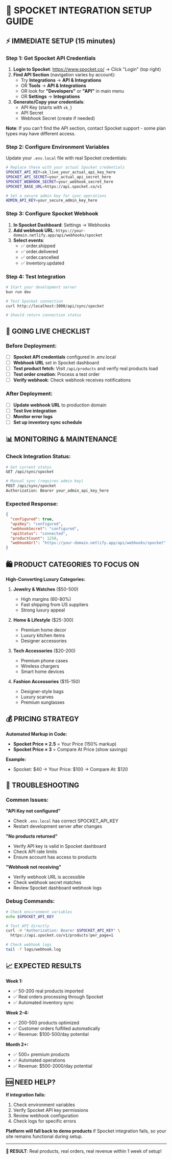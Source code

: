 # 🔌 SPOCKET INTEGRATION SETUP GUIDE

## ⚡ IMMEDIATE SETUP (15 minutes)

### Step 1: Get Spocket API Credentials

1. **Login to Spocket**: https://www.spocket.co/ → Click "Login" (top right)
2. **Find API Section** (navigation varies by account):
   - Try **Integrations** → **API & Integrations**
   - OR **Tools** → **API & Integrations**
   - OR look for **"Developers"** or **"API"** in main menu
   - OR **Settings** → **Integrations**
3. **Generate/Copy your credentials**:
   - API Key (starts with `sk_`)
   - API Secret
   - Webhook Secret (create if needed)

**Note**: If you can't find the API section, contact Spocket support - some plan types may have different access.

### Step 2: Configure Environment Variables

Update your `.env.local` file with real Spocket credentials:

```bash
# Replace these with your actual Spocket credentials
SPOCKET_API_KEY=sk_live_your_actual_api_key_here
SPOCKET_API_SECRET=your_actual_api_secret_here
SPOCKET_WEBHOOK_SECRET=your_webhook_secret_here
SPOCKET_BASE_URL=https://api.spocket.co/v1

# Set a secure admin key for sync operations
ADMIN_API_KEY=your_secure_admin_key_here
```

### Step 3: Configure Spocket Webhook

1. **In Spocket Dashboard**: Settings → Webhooks
2. **Add webhook URL**: `https://your-domain.netlify.app/api/webhooks/spocket`
3. **Select events**:
   - ✅ order.shipped
   - ✅ order.delivered
   - ✅ order.cancelled
   - ✅ inventory.updated

### Step 4: Test Integration

```bash
# Start your development server
bun run dev

# Test Spocket connection
curl http://localhost:3000/api/sync/spocket

# Should return connection status
```

## 🚀 GOING LIVE CHECKLIST

### Before Deployment:

- [ ] **Spocket API credentials** configured in .env.local
- [ ] **Webhook URL** set in Spocket dashboard
- [ ] **Test product fetch**: Visit `/api/products` and verify real products load
- [ ] **Test order creation**: Process a test order
- [ ] **Verify webhook**: Check webhook receives notifications

### After Deployment:

- [ ] **Update webhook URL** to production domain
- [ ] **Test live integration**
- [ ] **Monitor error logs**
- [ ] **Set up inventory sync schedule**

## 📊 MONITORING & MAINTENANCE

### Check Integration Status:
```bash
# Get current status
GET /api/sync/spocket

# Manual sync (requires admin key)
POST /api/sync/spocket
Authorization: Bearer your_admin_api_key_here
```

### Expected Response:
```json
{
  "configured": true,
  "apiKey": "configured",
  "webhookSecret": "configured",
  "apiStatus": "connected",
  "productCount": 1250,
  "webhookUrl": "https://your-domain.netlify.app/api/webhooks/spocket"
}
```

## 🛍️ PRODUCT CATEGORIES TO FOCUS ON

**High-Converting Luxury Categories:**

1. **Jewelry & Watches** ($50-500)
   - High margins (60-80%)
   - Fast shipping from US suppliers
   - Strong luxury appeal

2. **Home & Lifestyle** ($25-300)
   - Premium home decor
   - Luxury kitchen items
   - Designer accessories

3. **Tech Accessories** ($20-200)
   - Premium phone cases
   - Wireless chargers
   - Smart home devices

4. **Fashion Accessories** ($15-150)
   - Designer-style bags
   - Luxury scarves
   - Premium sunglasses

## 💰 PRICING STRATEGY

**Automated Markup in Code:**
- **Spocket Price × 2.5** = Your Price (150% markup)
- **Spocket Price × 3** = Compare At Price (show savings)

**Example:**
- Spocket: $40 → Your Price: $100 → Compare At: $120

## 🔧 TROUBLESHOOTING

### Common Issues:

**"API Key not configured"**
- Check `.env.local` has correct SPOCKET_API_KEY
- Restart development server after changes

**"No products returned"**
- Verify API key is valid in Spocket dashboard
- Check API rate limits
- Ensure account has access to products

**"Webhook not receiving"**
- Verify webhook URL is accessible
- Check webhook secret matches
- Review Spocket dashboard webhook logs

### Debug Commands:

```bash
# Check environment variables
echo $SPOCKET_API_KEY

# Test API directly
curl -H "Authorization: Bearer $SPOCKET_API_KEY" \
  https://api.spocket.co/v1/products?per_page=1

# Check webhook logs
tail -f logs/webhook.log
```

## 📈 EXPECTED RESULTS

**Week 1:**
- ✅ 50-200 real products imported
- ✅ Real orders processing through Spocket
- ✅ Automated inventory sync

**Week 2-4:**
- ✅ 200-500 products optimized
- ✅ Customer orders fulfilled automatically
- ✅ Revenue: $100-500/day potential

**Month 2+:**
- ✅ 500+ premium products
- ✅ Automated operations
- ✅ Revenue: $500-2000/day potential

## 🆘 NEED HELP?

**If integration fails:**
1. Check environment variables
2. Verify Spocket API key permissions
3. Review webhook configuration
4. Check logs for specific errors

**Platform will fall back to demo products** if Spocket integration fails, so your site remains functional during setup.

---

**🎯 RESULT**: Real products, real orders, real revenue within 1 week of setup!
